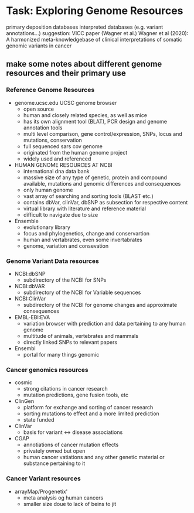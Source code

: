 
# Task: Exploring Genome Resources

primary deposition databases
interpreted databases (e.g. variant annotations...)
suggestion: VICC paper (Wagner et al.)
Wagner et al (2020): A harmonized meta-knowledgebase of clinical interpretations of somatic genomic variants in cancer

## make some notes about different genome resources and their primary use
### Reference Genome Resources
* genome.ucsc.edu UCSC genome browser
  * open source
  * human and closely related species, as well as mice
  * has its own alignment tool (BLAT), PCR design and genome annotation tools
  * multi level comparison, gene control/expression, SNPs, locus and mutations, conservation
  * full sequenced sars cov genome
  * originated from the human genome project
  * widely used and referenced
* HUMAN GENOME RESOURCES AT NCBI
  * international dna data bank
  * massive size of any type of genetic, protein and compound available, mutations and genomic differences and consequences
  * only human genome
  * vast array of searching and sorting tools (BLAST etc.)
  * contains dbVar, clinVar, dbSNP as subsection for respective content
  * virtual library with literature and reference material
  * difficult to navigate due to size
* Ensemble
  * evolutionary library
  * focus and phylogenetics, change and conservartion
  * human and vertabrates, even some invertabrates
  * genome, variation and consevation

### Genome Variant Data resources
* NCBI:dbSNP
  * subdirectory of the NCBI for SNPs
* NCBI:dbVAR
  * subdirectory of the NCBI for Variable sequences
* NCBI:ClinVar
  * subdirectory of the NCBI for genome changes and approximate consequences
* EMBL-EBI:EVA
  * variation browser with prediction and data pertaining to any human genome
  * multitude of animals, vertebrates and mammals
  * directly linked SNPs to relevant papers 
* Ensembl
  * portal for many things genomic
### Cancer genomics resources
* cosmic
  * strong citations in cancer research 
  * mutation predictions, gene fusion tools, etc
* ClinGen
  * platform for exchange and sorting of cancer research
  * sorting mutations to effect and a more limited prediction
  * state funded
* ClinVar
  * basis for variant <-> disease associations
* CGAP
  * annotiations of cancer mutation effects
  * privately owned but open
  * human cancer vatiations and any other genetic material or substance pertaining to it

### Cancer Variant resources
* arrayMap/Progenetix'
  * meta analysis og human cancers
  * smaller size doue to lack of beins to jit
